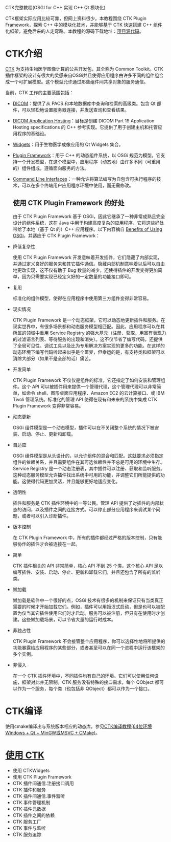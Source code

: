CTK完整教程(OSGI for C++ 实现 C++ Qt 模块化)

CTK框架实际应用比较可靠，但网上资料很少。本教程围绕 CTK Plugin Framework，探索 C++ 中的模块化技术，并能够基于 CTK 快速搭建 C++ 组件化框架，避免后来的人走弯路。本教程的源码下载地址：[项目源代码](https://github.com/myhhub/CTK-project)。

# CTK介绍

[CTK](http://www.commontk.org/) 为支持生物医学图像计算的公共开发包，其全称为 Common Toolkit。CTK插件框架的设计有很大的灵感来自OSGi并且使得应用程序由许多不同的组件组合成一个可扩展模型。这个模型允许通过那些组件间共享对象的服务通信。

当前，CTK 工作的主要范围包括：

- [DICOM](http://www.commontk.org/index.php/Documentation/Dicom_Overview)：提供了从 PACS 和本地数据库中查询和检索的高级类。包含 Qt 部件，可以轻松地设置服务器连接，并发送查询和查看结果。

- [DICOM Application Hosting](http://www.commontk.org/index.php/Documentation/DicomApplicationHosting)：目标是创建 DICOM Part 19 Application Hosting specifications 的 C++ 参考实现。它提供了用于创建主机和托管应用程序的基础设。

- [Widgets](http://www.commontk.org/index.php/Documentation/Widgets)：用于生物医学成像应用的 Qt Widgets 集合。

- [Plugin Framework](http://www.commontk.org/index.php/Documentation/Plugin_Framework)：用于 C++ 的动态组件系统，以 OSGi 规范为模型。它支持一个开发模型，在这个模型中，应用程序（动态地）由许多不同（可重用的）组件组成，遵循面向服务的方法。

- [Command Line Interfaces](http://www.commontk.org/index.php/Documentation/Command_Line_Interface)：一种允许将算法编写为自包含可执行程序的技术，可以在多个终端用户应用程序环境中使用，而无需修改。

  ## 使用 CTK Plugin Framework 的好处

  由于 CTK Plugin Framework 基于 OSGi，因此它继承了一种非常成熟且完全设计的组件系统，这在 Java 中用于构建高度复杂的应用程序，它将这些好处带给了本地（基于 Qt 的）C++ 应用程序。以下内容摘自 [Benefits of Using OSGi](https://www.osgi.org/developer/benefits-of-using-osgi/)，并适应于 CTK Plugin Framework：

- 降低复杂性

  使用 CTK Plugin Framework 开发意味着开发插件，它们隐藏了内部实现，并通过定义良好的服务来和其它插件通信。隐藏内部机制意味着以后可以自由地更改实现，这不仅有助于 Bug 数量的减少，还使得插件的开发变得更加简单，因为只需要实现已经定义好的一定数量的功能接口即可。

- 复用

  标准化的组件模型，使得在应用程序中使用第三方组件变得非常容易。

- 现实情况

  CTK Plugin Framework 是一个动态框架，它可以动态地更新插件和服务。在现实世界中，有很多场景都和动态服务模型相匹配。因此，应用程序可以在其所属的领域中重用 Service Registry 的强大基元（注册、获取、用富有表现力的过滤语言列表、等待服务的出现和消失）。这不仅节省了编写代码，还提供了全局可见性、调试工具以及比为专用解决方案实现的更多的功能。在这样的动态环境下编写代码听起来似乎是个噩梦，但幸运的是，有支持类和框架可以消除大部分（如果不是全部的话）痛苦。

- 开发简单

  CTK Plugin Framework 不仅仅是组件的标准，它还指定了如何安装和管理组件。这个 API 可以被插件用来提供一个管理代理，这个管理代理可以非常简单，如命令 shell、图形桌面应用程序、Amazon EC2 的云计算接口、或 IBM Tivoli 管理系统。标准化的管理 API 使得在现有和未来的系统中集成 CTK Plugin Framework 变得非常容易。

- 动态更新

  OSGi 组件模型是一个动态模型，插件可以在不关闭整个系统的情况下被安装、启动、停止、更新和卸载。

- 自适应

  OSGi 组件模型是从头设计的，以允许组件的混合和匹配。这就要求必须指定组件的依赖关系，并且需要组件在其可选依赖性并不总是可用的环境中生存。Service Registry 是一个动态注册表，其中插件可以注册、获取和监听服务。这种动态服务模型允许插件找出系统中可用的功能，并调整它们所能提供的功能。这使得代码更加灵活，并且能够更好地适应变化。

- 透明性

  插件和服务是 CTK 插件环境中的一等公民。管理 API 提供了对插件的内部状态的访问，以及插件之间的连接方式。可以停止部分应用程序来调试某个问题，或者可以引入诊断插件。

- 版本控制

  在 CTK Plugin Framework 中，所有的插件都经过严格的版本控制，只有能够协作的插件才会被连接在一起。

- 简单

  CTK 插件相关的 API 非常简单，核心 API 不到 25 个类。这个核心 API 足以编写插件、安装、启动、停止、更新和卸载它们，并且还包含了所有的监听类。

- 懒加载

  懒加载是软件中一个很好的点，OSGi 技术有很多的机制来保证只有当类真正需要的时候才开始加载它们。例如，插件可以用饿汉式启动，但是也可以被配置为仅当其它插件使用它们时才启动。服务可以被注册，但只有在使用时才创建。这些懒加载场景，可以节省大量的运行时成本。

- 非独占性

  CTK Plugin Framework 不会接管整个应用程序，你可以选择性地将所提供的功能暴露给应用程序的某些部分，或者甚至可以在同一个进程中运行该框架的多个实例。

- 非侵入

  在一个 CTK 插件环境中，不同插件均有自己的环境。它们可以使用任何设施，框架对此并无限制。CTK 服务没有特殊的接口需求，每个 QObject 都可以作为一个服务，每个类（也包括非 QObject）都可以作为一个接口。

# CTK编译

使用cmake编译出与系统版本相应的动态库。参见[CTK编译教程(64位环境 Windows + Qt + MinGW或MSVC + CMake)](https://www.ljjyy.com/archives/2021/02/100643.html)。

# [使用 CTK](https://www.ljjyy.com/archives/2021/03/100645.html)
- 使用 CTKWidgets
- 使用 CTK Plugin Framework
- CTK 插件间通信.注册接口调用
- CTK 插件和服务
- CTK 插件间通信.事件监听
- CTK 事件管理机制
- CTK 插件元数据
- CTK 插件之间的依赖
- CTK 服务工厂
- CTK 事件与监听
- CTK 服务追踪
